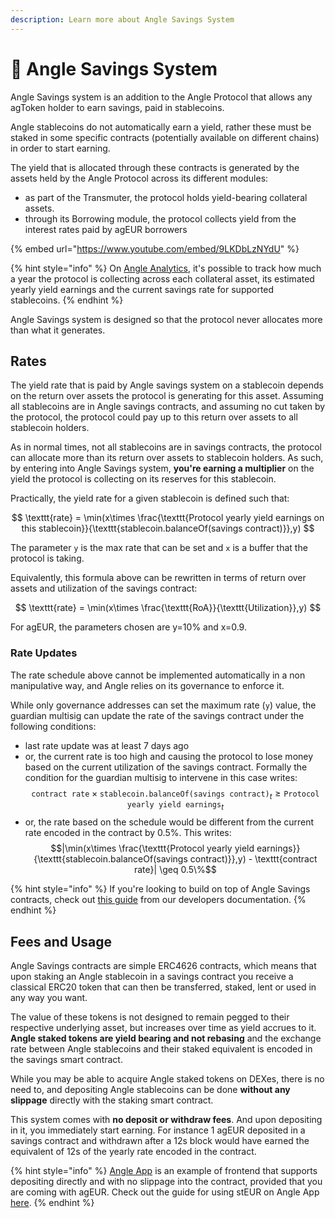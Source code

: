 ```yaml
---
description: Learn more about Angle Savings System
---
```


# 💸 Angle Savings System

Angle Savings system is an addition to the Angle Protocol that allows any agToken holder to earn savings, paid in stablecoins.

Angle stablecoins do not automatically earn a yield, rather these must be staked in some specific contracts (potentially available on different chains) in order to start earning.

The yield that is allocated through these contracts is generated by the assets held by the Angle Protocol across its different modules:

- as part of the Transmuter, the protocol holds yield-bearing collateral assets.
- through its Borrowing module, the protocol collects yield from the interest rates paid by agEUR borrowers

{% embed url="https://www.youtube.com/embed/9LKDbLzNYdU" %}

{% hint style="info" %}
On [Angle Analytics](https://facts.angle.money), it's possible to track how much a year the protocol is collecting across each collateral asset, its estimated yearly yield earnings and the current savings rate for supported stablecoins.
{% endhint %}

Angle Savings system is designed so that the protocol never allocates more than what it generates.

## Rates

The yield rate that is paid by Angle savings system on a stablecoin depends on the return over assets the protocol is generating for this asset. Assuming all stablecoins are in Angle savings contracts, and assuming no cut taken by the protocol, the protocol could pay up to this return over assets to all stablecoin holders.

As in normal times, not all stablecoins are in savings contracts, the protocol can allocate more than its return over assets to stablecoin holders. As such, by entering into Angle Savings system, **you're earning a multiplier** on the yield the protocol is collecting on its reserves for this stablecoin.

Practically, the yield rate for a given stablecoin is defined such that:

$$
\texttt{rate} = \min(x\times \frac{\texttt{Protocol yearly yield earnings on this stablecoin}}{\texttt{stablecoin.balanceOf(savings contract)}},y)
$$

The parameter `y` is the max rate that can be set and `x` is a buffer that the protocol is taking.

Equivalently, this formula above can be rewritten in terms of return over assets and utilization of the savings contract:

$$
\texttt{rate} = \min(x\times \frac{\texttt{RoA}}{\texttt{Utilization}},y)
$$

For agEUR, the parameters chosen are y=10% and x=0.9.

### Rate Updates

The rate schedule above cannot be implemented automatically in a non manipulative way, and Angle relies on its governance to enforce it.

While only governance addresses can set the maximum rate (`y`) value, the guardian multisig can update the rate of the savings contract under the following conditions:

- last rate update was at least 7 days ago
- or, the current rate is too high and causing the protocol to lose money based on the current utilization of the savings contract. Formally the condition for the guardian multisig to intervene in this case writes:
  $$\texttt{contract rate}\times \texttt{stablecoin.balanceOf(savings contract)}_t \geq \texttt{Protocol yearly yield earnings}_t$$
- or, the rate based on the schedule would be different from the current rate encoded in the contract by 0.5%. This writes:
  $$|\min(x\times \frac{\texttt{Protocol yearly yield earnings}}{\texttt{stablecoin.balanceOf(savings contract)}},y) - \texttt{contract rate}| \geq 0.5\%$$

{% hint style="info" %}
If you're looking to build on top of Angle Savings contracts, check out [this guide](https://developers.angle.money/developer-guides/savings) from our developers documentation.
{% endhint %}

## Fees and Usage

Angle Savings contracts are simple ERC4626 contracts, which means that upon staking an Angle stablecoin in a savings contract you receive a classical ERC20 token that can then be transferred, staked, lent or used in any way you want.

The value of these tokens is not designed to remain pegged to their respective underlying asset, but increases over time as yield accrues to it. **Angle staked tokens are yield bearing and not rebasing** and the exchange rate between Angle stablecoins and their staked equivalent is encoded in the savings smart contract.

While you may be able to acquire Angle staked tokens on DEXes, there is no need to, and depositing Angle stablecoins can be done **without any slippage** directly with the staking smart contract.

This system comes with **no deposit or withdraw fees**. And upon depositing in it, you immediately start earning. For instance 1 agEUR deposited in a savings contract and withdrawn after a 12s block would have earned the equivalent of 12s of the yearly rate encoded in the contract.

{% hint style="info" %}
[Angle App](https://app.angle.money) is an example of frontend that supports depositing directly and with no slippage into the contract, provided that you are coming with agEUR. Check out the guide for using stEUR on Angle App [here](../guides/app-guides/agEUR/stEUR.md).
{% endhint %}
